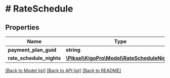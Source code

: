 # # RateSchedule

## Properties

Name | Type | Description | Notes
------------ | ------------- | ------------- | -------------
**payment_plan_guid** | **string** |  | [optional]
**rate_schedule_nights** | [**\Piksel\KigoPro\Model\RateScheduleNight[]**](RateScheduleNight.md) |  | [optional]

[[Back to Model list]](../../README.md#models) [[Back to API list]](../../README.md#endpoints) [[Back to README]](../../README.md)
